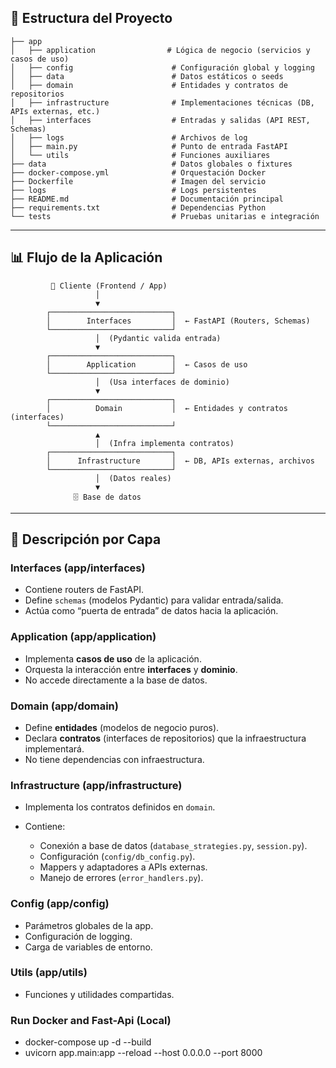 ## **📂 Estructura del Proyecto**

```plaintext
├── app
│   ├── application                # Lógica de negocio (servicios y casos de uso)
│   ├── config                      # Configuración global y logging
│   ├── data                        # Datos estáticos o seeds
│   ├── domain                      # Entidades y contratos de repositorios
│   ├── infrastructure              # Implementaciones técnicas (DB, APIs externas, etc.)
│   ├── interfaces                  # Entradas y salidas (API REST, Schemas)
│   ├── logs                        # Archivos de log
│   ├── main.py                     # Punto de entrada FastAPI
│   └── utils                       # Funciones auxiliares
├── data                            # Datos globales o fixtures
├── docker-compose.yml              # Orquestación Docker
├── Dockerfile                      # Imagen del servicio
├── logs                            # Logs persistentes
├── README.md                       # Documentación principal
├── requirements.txt                # Dependencias Python
└── tests                           # Pruebas unitarias e integración
```

---

## **📊 Flujo de la Aplicación**

```plaintext
         📱 Cliente (Frontend / App)
                   │
                   ▼
        ┌───────────────────────────┐
        │        Interfaces         │  ← FastAPI (Routers, Schemas)
        └───────────────────────────┘
                   │  (Pydantic valida entrada)
                   ▼
        ┌───────────────────────────┐
        │        Application        │  ← Casos de uso
        └───────────────────────────┘
                   │  (Usa interfaces de dominio)
                   ▼
        ┌───────────────────────────┐
        │          Domain           │  ← Entidades y contratos (interfaces)
        └───────────────────────────┘
                   ▲
                   │  (Infra implementa contratos)
        ┌───────────────────────────┐
        │      Infrastructure       │  ← DB, APIs externas, archivos
        └───────────────────────────┘
                   │  (Datos reales)
                   ▼
              🗄 Base de datos
```

---

## **📝 Descripción por Capa**

### **Interfaces (app/interfaces)**

* Contiene routers de FastAPI.
* Define `schemas` (modelos Pydantic) para validar entrada/salida.
* Actúa como “puerta de entrada” de datos hacia la aplicación.

### **Application (app/application)**

* Implementa **casos de uso** de la aplicación.
* Orquesta la interacción entre **interfaces** y **dominio**.
* No accede directamente a la base de datos.

### **Domain (app/domain)**

* Define **entidades** (modelos de negocio puros).
* Declara **contratos** (interfaces de repositorios) que la infraestructura implementará.
* No tiene dependencias con infraestructura.

### **Infrastructure (app/infrastructure)**

* Implementa los contratos definidos en `domain`.
* Contiene:

  * Conexión a base de datos (`database_strategies.py`, `session.py`).
  * Configuración (`config/db_config.py`).
  * Mappers y adaptadores a APIs externas.
  * Manejo de errores (`error_handlers.py`).

### **Config (app/config)**

* Parámetros globales de la app.
* Configuración de logging.
* Carga de variables de entorno.

### **Utils (app/utils)**

* Funciones y utilidades compartidas.

### Run Docker and Fast-Api (Local)

* docker-compose up -d --build
* uvicorn app.main:app --reload --host 0.0.0.0 --port 8000

